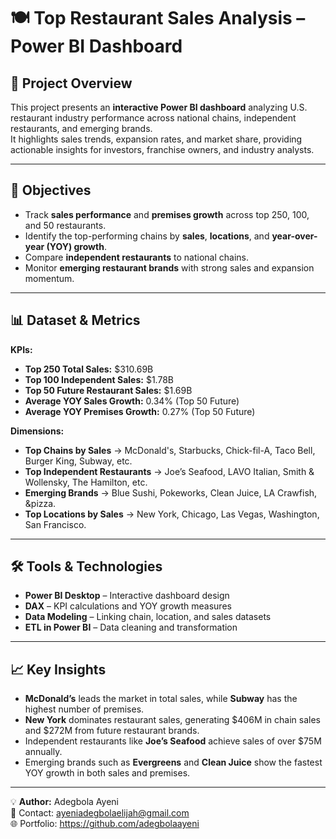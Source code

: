 # 🍽 Top Restaurant Sales Analysis – Power BI Dashboard

## 📌 Project Overview
This project presents an **interactive Power BI dashboard** analyzing U.S. restaurant industry performance across national chains, independent restaurants, and emerging brands.  
It highlights sales trends, expansion rates, and market share, providing actionable insights for investors, franchise owners, and industry analysts.

---

## 🎯 Objectives
- Track **sales performance** and **premises growth** across top 250, 100, and 50 restaurants.
- Identify the top-performing chains by **sales**, **locations**, and **year-over-year (YOY) growth**.
- Compare **independent restaurants** to national chains.
- Monitor **emerging restaurant brands** with strong sales and expansion momentum.

---

## 📊 Dataset & Metrics
**KPIs:**
- **Top 250 Total Sales:** $310.69B  
- **Top 100 Independent Sales:** $1.78B  
- **Top 50 Future Restaurant Sales:** $1.69B  
- **Average YOY Sales Growth:** 0.34% (Top 50 Future)  
- **Average YOY Premises Growth:** 0.27% (Top 50 Future)  

**Dimensions:**
- **Top Chains by Sales** → McDonald's, Starbucks, Chick-fil-A, Taco Bell, Burger King, Subway, etc.  
- **Top Independent Restaurants** → Joe’s Seafood, LAVO Italian, Smith & Wollensky, The Hamilton, etc.  
- **Emerging Brands** → Blue Sushi, Pokeworks, Clean Juice, LA Crawfish, &pizza.  
- **Top Locations by Sales** → New York, Chicago, Las Vegas, Washington, San Francisco.

---

## 🛠 Tools & Technologies
- **Power BI Desktop** – Interactive dashboard design
- **DAX** – KPI calculations and YOY growth measures
- **Data Modeling** – Linking chain, location, and sales datasets
- **ETL in Power BI** – Data cleaning and transformation

---

## 📈 Key Insights
- **McDonald’s** leads the market in total sales, while **Subway** has the highest number of premises.
- **New York** dominates restaurant sales, generating $406M in chain sales and $272M from future restaurant brands.
- Independent restaurants like **Joe’s Seafood** achieve sales of over $75M annually.
- Emerging brands such as **Evergreens** and **Clean Juice** show the fastest YOY growth in both sales and premises.

---

💡 **Author:** Adegbola Ayeni  
📧 Contact: ayeniadegbolaelijah@gmail.com  
🌐 Portfolio: https://github.com/adegbolaayeni
